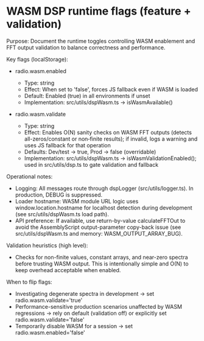 # WASM DSP runtime flags (feature + validation)

Purpose: Document the runtime toggles controlling WASM enablement and FFT output validation to balance correctness and performance.

Key flags (localStorage):
- radio.wasm.enabled
  - Type: string
  - Effect: When set to 'false', forces JS fallback even if WASM is loaded
  - Default: Enabled (true) in all environments if unset
  - Implementation: src/utils/dspWasm.ts → isWasmAvailable()

- radio.wasm.validate
  - Type: string
  - Effect: Enables O(N) sanity checks on WASM FFT outputs (detects all-zeros/constant or non‑finite results); if invalid, logs a warning and uses JS fallback for that operation
  - Defaults: Dev/test → true, Prod → false (overridable)
  - Implementation: src/utils/dspWasm.ts → isWasmValidationEnabled(); used in src/utils/dsp.ts to gate validation and fallback

Operational notes:
- Logging: All messages route through dspLogger (src/utils/logger.ts). In production, DEBUG is suppressed.
- Loader hostname: WASM module URL logic uses window.location.hostname for localhost detection during development (see src/utils/dspWasm.ts load path).
- API preference: If available, use return-by-value calculateFFTOut to avoid the AssemblyScript output-parameter copy-back issue (see src/utils/dspWasm.ts and memory: WASM_OUTPUT_ARRAY_BUG).

Validation heuristics (high level):
- Checks for non-finite values, constant arrays, and near-zero spectra before trusting WASM output. This is intentionally simple and O(N) to keep overhead acceptable when enabled.

When to flip flags:
- Investigating degenerate spectra in development → set radio.wasm.validate='true'
- Performance-sensitive production scenarios unaffected by WASM regressions → rely on default (validation off) or explicitly set radio.wasm.validate='false'
- Temporarily disable WASM for a session → set radio.wasm.enabled='false'